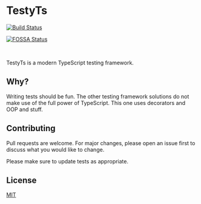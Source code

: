 # TestyTs
[![Build Status](https://travis-ci.com/Aboisier/TestyTs.svg?token=vuBsBM3yD6PMvt3zwT9s&branch=master)](https://travis-ci.com/Aboisier/TestyTs)

[![FOSSA Status](https://app.fossa.io/api/projects/git%2Bgithub.com%2FAboisier%2FTestyTs.svg?type=shield)](https://app.fossa.io/projects/git%2Bgithub.com%2FAboisier%2FTestyTs?ref=badge_shield)

<br>

TestyTs is a modern TypeScript testing framework.

## Why?
Writing tests should be fun. The other testing framework solutions do not make use of the full power of TypeScript. This one uses decorators and OOP and stuff.

## Contributing
Pull requests are welcome. For major changes, please open an issue first to discuss what you would like to change.

Please make sure to update tests as appropriate.

## License
[MIT](./LICENSE)